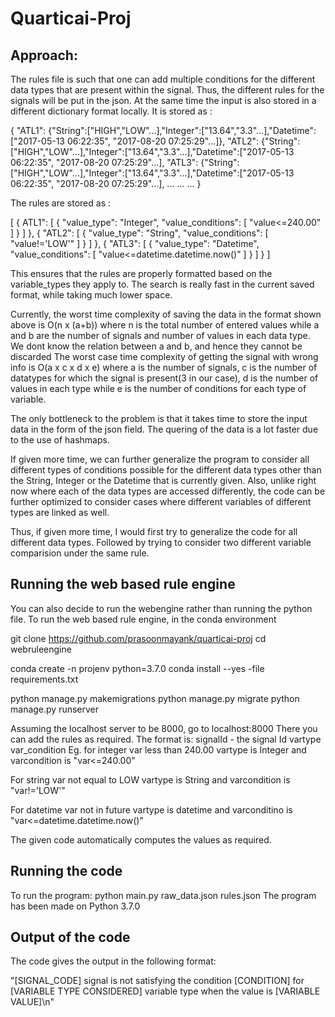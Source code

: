 # Quarticai-Proj

## Approach:
The rules file is such that one can add multiple conditions for the different data types that are present within the signal. Thus, the different rules for the signals will be put in the json. At the same time the input is also stored in a different dictionary format locally. It is stored as :

{
	"ATL1": {"String":["HIGH","LOW"...],"Integer":["13.64","3.3"...],"Datetime":["2017-05-13 06:22:35", "2017-08-20 07:25:29"...]},
	"ATL2": {"String":["HIGH","LOW"...],"Integer":["13.64","3.3"...],"Datetime":["2017-05-13 06:22:35", "2017-08-20 07:25:29"...],
	"ATL3": {"String":["HIGH","LOW"...],"Integer":["13.64","3.3"...],"Datetime":["2017-05-13 06:22:35", "2017-08-20 07:25:29"...],
	...
	...
	...
}

The rules are stored as :

[
	{
		ATL1": [
			{
				"value_type": "Integer",
				"value_conditions": [
					"value<=240.00"
				]
			}
		]
	},
	{
		"ATL2": [
			{
				"value_type": "String",
				"value_conditions": [
					"value!='LOW'"
				]
			}
		]
	},
	{
		"ATL3": [
			{
				"value_type": "Datetime",
				"value_conditions": [
					"value<=datetime.datetime.now()"
				]
			}
		]
	}
]

This ensures that the rules are properly formatted based on the variable_types they apply to.
The search is really fast in the current saved format, while taking much lower space.

Currently, the worst time complexity of saving the data in the format shown above is O(n x (a+b)) where n is the total number of entered values while a and b are the number of signals and number of values in each data type. We dont know the relation between a and b, and hence they cannot be discarded
The worst case time complexity of getting the signal with wrong info is O(a x c x d x e) where a is the number of signals, c is the number of datatypes for which the signal is present(3 in our case), d is the number of values in each type while e is the number of conditions for each type of variable.

The only bottleneck to the problem is that it takes time to store the input data in the form of the json field. The quering of the data is a lot faster due to the use of hashmaps.

If given more time, we can further generalize the program to consider all different types of conditions possible for the different data types other than the String, Integer or the Datetime that is currently given. Also, unlike right now where each of the data types are accessed differently, the code can be further optimized to consider cases where different variables of different types are linked as well.

Thus, if given more time, I would first try to generalize the code for all different data types. Followed by trying to consider two different variable comparision under the same rule.

## Running the web based rule engine
You can also decide to run the webengine rather than running the python file.
To run the web based rule engine, in the conda environment

git clone https://github.com/prasoonmayank/quarticai-proj
cd webruleengine

conda create -n projenv python=3.7.0
conda install --yes -file requirements.txt

python manage.py makemigrations
python manage.py migrate
python manage.py runserver

Assuming the localhost server to be 8000, go to localhost:8000
There you can add the rules as required.
The format is:
signalId - the signal Id
vartype
var_condition
Eg. for integer var less than 240.00
vartype is Integer and varcondition is "var<=240.00"

For string var not equal to LOW
vartype is String and varcondition is "var!='LOW'"

For datetime var not in future
vartype is datetime and varconditino is "var<=datetime.datetime.now()"

The given code automatically computes the values as required.

## Running the code
To run the program: python main.py raw_data.json rules.json
The program has been made on Python 3.7.0

## Output of the code
The code gives the output in the following format:

"[SIGNAL_CODE] signal is not satisfying the condition [CONDITION] for [VARIABLE TYPE CONSIDERED] variable type when the value is [VARIABLE VALUE]\n"
